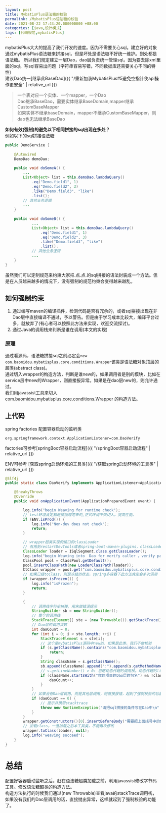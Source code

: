 ```yaml
---
layout: post
title: MybatisPlus语法糖的校验
permalink: /MybatisPlus语法糖的校验
date: 2021-08-22 17:43:20.000000000 +08:00
categories: [java,设计模式]
tags: [代码规范,mybatisPlus]
---
```

mybatisPlus大大的提高了我们开发的速度。因为不需要关心sql。建立好的对象通过mybatisPlus语法糖来拼接sql。但是坏处是语法糖不好统一维护。到处都是语法糖。
所以我们规定建立一层Dao，dao层负责统一管理sql。因为要去除xml里面的sql。写sql容易出问题（字符串容易写错，不同数据库还需要关心不同的特性）  
建议Dao统一[继承此BaseDao]({{ "/重新加装MybatisPlus#5避免空指针使api操作更安全" | relative_url }})    
> 一个表对应一个实体、一个mapper，一个Dao  
> Dao继承BaseDao，需要实体继承BaseDomain,mapper继承CustomBaseMapper  
> 如果实体不继承baseDomain，mapper不继承CustomBaseMapper，则dao也无法继承BaseDao

**如何有效(强制)的避免以下相同拼接的sql出现在多处？**  
例如以下的sql拼接语法糖  

```java
public DemoService {
    
    @Autowired
    DemoDao demoDao;
    
    public void doSomeA() {
        ...
        List<Object> list = this.demoDao.lambdaQuery()
            .eq("Demo.field1", 1)
            .eq("Demo.field2", 3)
            .like("Demo.field3", "like")
            .list();
        // 其他业务逻辑
        ...
    }
    
    public void doSomeB() {
            ...
            List<Object> list = this.demoDao.lambdaQuery()
                .eq("Demo.field1", 1)
                .eq("Demo.field2", 3)
                .like("Demo.field3", "like")
                .list();
            // 其他业务逻辑
            ...
    }
}
```

虽然我们可以定制规范来约束大家把.点.点.的sql拼接的语法封装成一个方法。但是在人员越来越多的情况下，没有强制的规范约束会变得越来越乱。

## 如何强制约束  
1. 通过编写maven的编译插件，检测代码是否有冗余的，或者sql拼接出现在非Dao层中直接编译不通过，予以警告。但是由于学习成本比较大，编译平台过多，就放弃了(有心者可以按照此方法来实现，欢迎交流探讨)。  
2. 通过Java的调用栈来判断是谁在调用(本文的实现)

### 原理  
通过看源码，语法糖拼接sql之前必定会```new  com.baomidou.mybatisplus.core.conditions.Wrapper```该类是语法糖对象顶层的超类(abstract class)。  
通过切入wrapper的构造方法，判断是谁new的，如果调用者是别的模块，比如在service层中new的Wrapper，则直接报异常。如果是在dao层new的，则允许通过。  
我们用javassist工具来切入com.baomidou.mybatisplus.core.conditions.Wrapper 的构造方法。

## 上代码
spring factories 配置容器启动的监听类
```properties
org.springframework.context.ApplicationListener=com.DaoVerify
```
factories可参考[springBoot容器启动流程]({{ "/springBoot容器启动流程" | relative_url }})

ENV可参考 [获取spring启动环境的工具类]({{ "/获取spring启动环境的工具类" | relative_url }})
```java
@Slf4j
public static class DaoVerify implements ApplicationListener<ApplicationPreparedEvent> {

    @SneakyThrows
    @Override
    public void onApplicationEvent(ApplicationPreparedEvent event) {

        log.info("begin Weaving for runtime check");
        // test环境肯定都是按照规范来的,正式环境不做切入。提高性能。
        if (ENV.isProd()) {
            log.info("Non-dev does not check");
            return;
        }

        // wrapper超类实现的接口的classLoader
        // 有用到restartDevTools或者spring-boot-maven-plugins，classLoader都会不同，用超类的classLoader准没错
        ClassLoader loader = ISqlSegment.class.getClassLoader();
        log.info("begin Weaving into  Dao for verify caller ，verify package name :dao ,classLoader:{}", loader);
        ClassPool pool = ClassPool.getDefault();
        pool.insertClassPath(new LoaderClassPath(loader));
        CtClass wrapper = pool.get("com.baomidou.mybatisplus.core.conditions.Wrapper");
        // 如果已经toClass，则是冻结的状态，spring多容器下此方法肯定会多次调用
        if (wrapper.isFrozen()) {
            log.info("isFrozen");
            return;
        }

        {
            // 调用栈字符串拼接，用来做错误提示
            StringBuilder sb = new StringBuilder();
            // 整个的调用栈
            StackTraceElement[] ste = (new Throwable()).getStackTrace();
            // Dao层的调用次数
            int daoCount = 0;
            for (int i = 0; i < ste.length; ++i) {
                StackTraceElement s = ste[i];
                // 这个是mybatisPlus源码中new的，如果是此类，我们不做校验
                if (s.getClassName().contains("com.baomidou.mybatisplus.core.toolkit.Wrappers$EmptyWrapper")){
                    return;
                }
                String className = s.getClassName();
                sb.append(className).append(":").append(s.getMethodName()).append(":").append(s.getLineNumber()).append("\\\\n");
                // s.getLineNumber() > 0: 忽略动态代理的调用栈，动态代理的lineNumber = -1
                if (className.startsWith("你的项目的Dao层的包名") && !className.contains("BaseDao") && s.getLineNumber() > 0){
                    daoCount++;
                }
            }
            // 如果没有Dao层调用，而是其他层调用，则直接报错，起到了强制校验的功能
            if (daoCount == 0) {
                // 提示并携带stacktrace
                throw new RuntimeException("请把sql拼接的条件写在Dao中\n" + sb);
            }
        }
        wrapper.getConstructors()[0].insertBeforeBody("需要把上面括号中的代码粘贴到此处，为了读者阅读方便就给提到了上面。");
        // 加载class，一但加载之后本工具类，不能再次修改
        wrapper.toClass(loader, null);
        log.info("weaving succeed");
    }
}
```

# 总结
配置好容器启动监听之后，赶在语法糖超类加载之前，利用javassist修改字节码工具。修改语法糖超类的构造方法。  
构造方法执行的时候我们通过(new Throwable)查看java的stackTrace调用栈，如果没有我们的Dao层调用的话，直接抛出异常，这样就起到了强制校验的功能了。